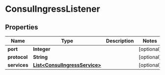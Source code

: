 

# ConsulIngressListener


## Properties

Name | Type | Description | Notes
------------ | ------------- | ------------- | -------------
**port** | **Integer** |  |  [optional]
**protocol** | **String** |  |  [optional]
**services** | [**List&lt;ConsulIngressService&gt;**](ConsulIngressService.md) |  |  [optional]



